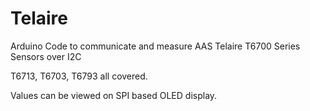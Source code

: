 # Telaire
Arduino Code to communicate and measure AAS Telaire T6700 Series Sensors over I2C

T6713, T6703, T6793 all covered.

Values can be viewed on SPI based OLED display.
